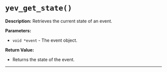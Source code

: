 # `yev_get_state()`

**Description:**
Retrieves the current state of an event.

**Parameters:**
- `void *event` - The event object.

**Return Value:**
- Returns the state of the event.

---
